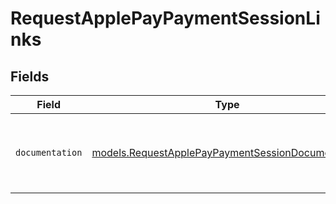 # RequestApplePayPaymentSessionLinks


## Fields

| Field                                                                                                        | Type                                                                                                         | Required                                                                                                     | Description                                                                                                  |
| ------------------------------------------------------------------------------------------------------------ | ------------------------------------------------------------------------------------------------------------ | ------------------------------------------------------------------------------------------------------------ | ------------------------------------------------------------------------------------------------------------ |
| `documentation`                                                                                              | [models.RequestApplePayPaymentSessionDocumentation](../models/requestapplepaypaymentsessiondocumentation.md) | :heavy_check_mark:                                                                                           | The URL to the generic Mollie API error handling guide.                                                      |